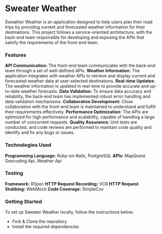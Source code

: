 <h1>Sweater Weather</h1>

Sweather Weather is an application designed to help users plan their road trips by providing current and forecasted weather information for their destinations. This project follows a service-oriented architecture, with the back-end team responsible for developing and exposing the APIs that satisfy the requirements of the front-end team.

<h3>Features</h3>

<b>API Communication:</b> The front-end team communicates with the back-end team through a set of well-defined APIs.
<b>Weather Information:</b> The application integrates with weather APIs to retrieve and display current and forecasted weather data at user-selected destinations.
<b>Real-time Updates:</b> The weather information is updated in real-time to provide accurate and up-to-date weather forecasts.
<b>Data Validation:</b> To ensure data accuracy and reliability, the back-end team has implemented robust error handling and data validation mechanisms.
<b>Collaborative Development:</b> Close collaboration with the front-end team is maintained to understand and fulfill their requirements effectively.
<b>Performance Optimization:</b> The APIs are optimized for high performance and scalability, capable of handling a large number of concurrent requests.
<b>Quality Assurance:</b> Unit tests are conducted, and code reviews are performed to maintain code quality and identify and fix any bugs or issues.

<h3>Technologies Used</h3>

<b>Programming Language:</b> Ruby-on-Rails, PostgreSQL
<b>APIs:</b> MapQuest Geocoding Api, Weather Api

<h3>Testing</h3>

<b>Framework:</b> RSpec
<b>HTTP Request Recording:</b> VCR
<b>HTTP Request Stubbing:</b> WebMock
<b>Code Coverage:</b> SimpleCov

<h3>Getting Started</h3>
To set up Sweater Weather locally, follow the instructions below:

- Fork & Clone the repository
- Install the required dependencies
